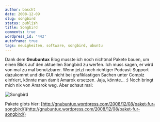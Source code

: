 ```yaml
---
author: bascht
date: 2008-12-09
slug: songbird
status: publish
title: Songbird
comments: true
wordpress_id: '443'
autoframe: true
tags: neuigkeiten, software, songbird, ubuntu
---
```


Dank dem **Gnubuntux** Blog musste ich noch nichtmal Pakete bauen,
um einen Blick auf den aktuellen Songbird zu werfen. Ich muss
sagen, er wird von mal zu mal benutzbarer. Wenn jetzt noch
richtiger Podcast-Support dazukommt und die GUI nicht bei
grafiklastigen Sachen unter Compiz einfriert, könnte man damit
Amarok ersetzen. Jaja, könnte... :) Noch bringt mich nix von Amarok
weg. Aber schaut mal:

![Songbird](/blog/2008-12-09-songbird/songbird.jpg)

Pakete gibts hier:
[http://gnubuntux.wordpress.com/2008/12/08/paket-fur-songbird/](http://gnubuntux.wordpress.com/2008/12/08/paket-fur-songbird/)


